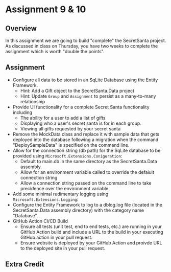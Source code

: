 ﻿# Assignment 9 & 10

## Overview

In this assignment we are going to build "complete" the SecretSanta project. As discussed in class on Thursday, you have two weeks to complete the assignment which is worth "double the points".

## Assignment

- Configure all data to be stored in an SqLite Database using the Entity Framework.
  - Hint: Add a Gift object to the SecretSanta.Data project
  - Hint: Update `Group` and `Assignment` to persist as a many-to-many relationship
- Provide UI functionality for a complete Secret Santa functionality 
  including
  - The ability for a user to add a list of gifts
  - Displaying who a user's secret santa is for in each group.
  - Viewing all gifts requested by your secret santa
- Remove the MockData class and replace it with sample data that gets deployed into the database following a migration when the command "DeploySampleData" is specified on the command line.
- Allow for the connection string (db path) for the SqLite database to be provided using `Microsoft.Extensions.Coniguration`:
  - Default to main.db in the same directory as the SecretSanta.Data assembly.
  - Allow for an environment variable called to override the defaiult connection string
  - Allow a connection string passed on the command line to take precidence over the environment variable.
- Add some minimal rudimentary logging using `Microsoft.Extensions.Logging`:
- Configure the Entity Framework to log to a dblog.log file (located in the SecretSanta.Data assembly directory) with the category name "Database".
- GitHub Action CI/CD Build
  - Ensure all tests (unit test, end to end tests, etc.) are running in your GitHub Action build and include a URL to the build in your executing GitHub action in your pull request.
  - Ensure website is deployed by your GitHub Action and proivde URL to the deployed site in your pull request.

## Extra Credit
